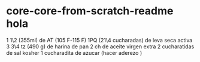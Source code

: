 # core-core-from-scratch-readme hola
1 1\2 (355ml) de  AT (105  F-115 F)
1PQ  (21\4  cucharadas) de leva seca activa 
3 3\4 tz  (490 g) de harina de pan 
2 ch de aceite virgen extra 
2  cucharatidas  de sal kosher
1 cucharadita de azucar 
(hacer  aderezo )



